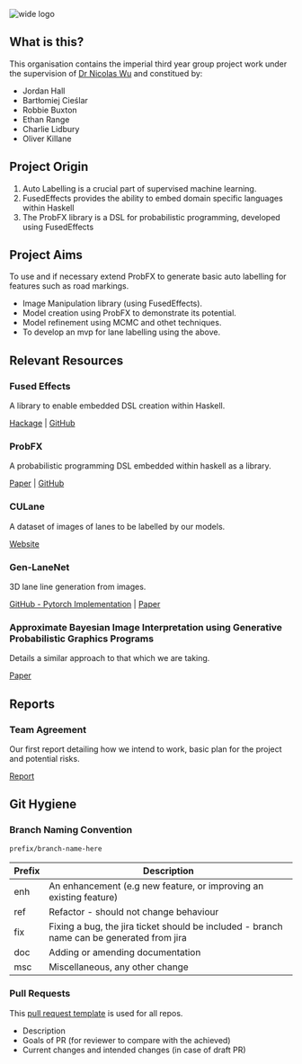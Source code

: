 ![wide logo](https://user-images.githubusercontent.com/44177991/194967300-52177111-5c48-4012-8051-44319c14f914.png)
## What is this?
This organisation contains the imperial third year group project work under the supervision of [Dr Nicolas Wu](https://www.imperial.ac.uk/people/n.wu) and constitued by:
- Jordan Hall
- Bartłomiej Cieślar
- Robbie Buxton
- Ethan Range
- Charlie Lidbury
- Oliver Killane

## Project Origin
1. Auto Labelling is a crucial part of supervised machine learning.
2. FusedEffects provides the ability to embed domain specific languages within Haskell
3. The ProbFX library is a DSL for probabilistic programming, developed using FusedEffects

## Project Aims
To use and if necessary extend ProbFX to generate basic auto labelling for features such as road markings.

- Image Manipulation library (using FusedEffects).
- Model creation using ProbFX to demonstrate its potential.
- Model refinement using MCMC and othet techniques.
- To develop an mvp for lane labelling using the above.

## Relevant Resources
### Fused Effects
A library to enable embedded DSL creation within Haskell. 

[Hackage](https://hackage.haskell.org/package/fused-effects) | [GitHub](https://github.com/fused-effects/fused-effects)

### ProbFX
A probabilistic programming DSL embedded within haskell as a library.

[Paper](https://github.com/min-nguyen/prob-fx/raw/main/paper.pdf) | [GitHub](https://github.com/min-nguyen/prob-fx)

### CULane
A dataset of images of lanes to be labelled by our models.

[Website](https://xingangpan.github.io/projects/CULane.html)

### Gen-LaneNet
3D lane line generation from images.

[GitHub - Pytorch Implementation](https://github.com/yuliangguo/Pytorch_Generalized_3D_Lane_Detection) | [Paper](https://www.ecva.net/papers/eccv_2020/papers_ECCV/papers/123660664.pdf)

### Approximate Bayesian Image Interpretation using Generative Probabilistic Graphics Programs
Details a similar approach to that which we are taking.

[Paper](https://arxiv.org/pdf/1307.0060.pdf)


## Reports
### Team Agreement
Our first report detailing how we intend to work, basic plan for the project and potential risks.

[Report](https://github.com/Functional-Labelling-Lab/.github/blob/master/reports/Team%20Agreement/Team_Agreement.pdf)


## Git Hygiene
### Branch Naming Convention
```bash
prefix/branch-name-here
```

| Prefix | Description                                                                               |
|--------|-------------------------------------------------------------------------------------------|
| enh    | An enhancement (e.g new feature, or improving an existing feature)                        |
| ref    | Refactor - should not change behaviour                                                    |
| fix    | Fixing a bug, the jira ticket should be included - branch name can be generated from jira |
| doc    | Adding or amending documentation                                                          |
| msc    | Miscellaneous, any other change                                                           |

### Pull Requests
This [pull request template](./../pull_request_template.md) is used for all repos.
- Description
- Goals of PR (for reviewer to compare with the achieved)
- Current changes and intended changes (in case of draft PR)
